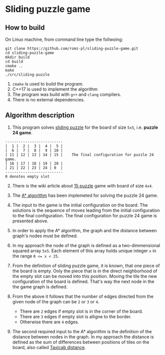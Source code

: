 # Sliding puzzle game

## How to build

On Linux machine, from command line type the follwoing:
```
git clone https://github.com/romz-pl/sliding-puzzle-game.git
cd sliding-puzzle-game
mkdir build
cd build
cmake ..
make
./src/sliding-puzzle
```

1. `cmake` is used to build the program.
2. C++17 is used to implement the algorithm
3. The program was build with `g++` and `clang` compilers.
4. There is no external dependencies.

## Algorithm description

1. This program solves [sliding puzzle](https://en.wikipedia.org/wiki/Sliding_puzzle) for the board of size `5x5`, i.e. **puzzle 24 game**.

```
--------------------------
|  1 |  2 |  3 |  4 |  5 |
|  6 |  7 |  8 |  9 | 10 |
| 11 | 12 | 13 | 14 | 15 |    The final configuration for puzzle 24 game.
| 16 | 17 | 18 | 19 | 20 |
| 21 | 22 | 23 | 24 | 0  |
--------------------------
0 denotes empty slot
```


2. There is the wiki article about [15 puzzle](https://en.wikipedia.org/wiki/15_puzzle) game with board of size `4x4`.

3. The [A* algorithm](https://en.wikipedia.org/wiki/A*_search_algorithm) has been implemeted for solving the puzzle 24 game.

4. The input to the game is the initial configuration on the board. The solutions is the sequence of moves leading from the initial configuration to the final configuration. The final configuration for puzzle 24 game is presented above.

5. In order to apply the A* algorithm, the graph and the distance between graph's nodes must be defined.

6. In my approach the node of the graph is defined as a two-dimmensional squared array `5x5`. Each element of this array holds unique integer `x` in the range `0 <= x < 25`.

7. From the definition of sliding puzzle game, it is known, that one piece of the board is empty. Only the piece that is in the direct neighborhood of the empty slot can be moved into this position. Moving the tile the new configuration of the board is defined. That's way the next node in the the game graph is defined.

9. From the above it follows that the number of edges directed from the given node of the graph can be `2` or `3` or `4`.
    * There are `2` edges if empty slot is in the corner of the board.
    * There are `3` edges if empty slot is alligne to the border.
    * Otherwise there are `4` edges.

10. The second required input to the A* algorithm is the definition of the distance between nodes in the graph. In my approach the distance is defined as the sum of differences between positions of tiles on the board, also called [Taxicab distance](https://en.wikipedia.org/wiki/Taxicab_geometry).
